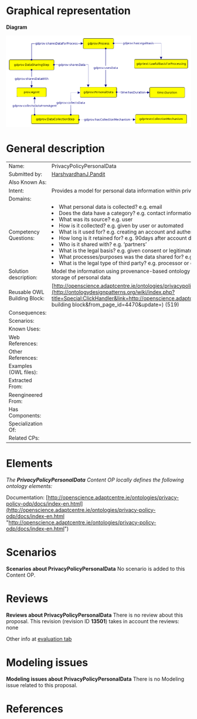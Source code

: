 #  Graphical representation


__Diagram__




[![Image:Privacypolicy.png](./Privacypolicy.png)](../Image/Privacypolicy.png.md "Image:Privacypolicy.png")




#  General description




|  |  |
| --- | --- |
|  Name: |  PrivacyPolicyPersonalData |
|  Submitted by: | [HarshvardhanJ.Pandit](../User/HarshvardhanJ.Pandit.md "User:HarshvardhanJ.Pandit") |
|  Also Known As: |  |
|  Intent: |  Provides a model for personal data information within privacy policies |
|  Domains: |  |
|  Competency Questions: | <li> What personal data is collected? e.g. email</li><li> Does the data have a category? e.g. contact information</li><li> What was its source? e.g. user</li><li> How is it collected? e.g. given by user or automated</li><li> What is it used for? e.g. creating an account and authentication and verification</li><li> How long is it retained for? e.g. 90days after account deletion</li><li> Who is it shared with? e.g. ‘partners’</li><li> What is the legal basis? e.g. given consent or legitimate use</li><li> What processes/purposes was the data shared for? e.g. analytics or marketing</li><li> What is the legal type of third party? e.g. processor or controller or authority</li> |
|  Solution description: |  Model the information using provenance-based ontology to show information such as collection, sharing, storage of personal data |
|  Reusable OWL Building Block: | [http://openscience.adaptcentre.ie/ontologies/privacypolicy.owl](http://ontologydesignpatterns.org/wiki/index.php?title=Special:ClickHandler&link=http://openscience.adaptcentre.ie/ontologies/privacypolicy.owl&message=OWL building block&from_page_id=4470&update=) (519) |
|  Consequences: |  |
|  Scenarios: |  |
|  Known Uses: |  |
|  Web References: |  |
|  Other References: |  |
|  Examples (OWL files): |  |
|  Extracted From: |  |
|  Reengineered From: |  |
|  Has Components: |  |
|  Specialization Of: |  |
|  Related CPs: |  |


  




#  Elements


_The __PrivacyPolicyPersonalData__ Content OP locally defines the following ontology elements:_


Documentation: [http://openscience.adaptcentre.ie/ontologies/privacy-policy-odp/docs/index-en.html](http://openscience.adaptcentre.ie/ontologies/privacy-policy-odp/docs/index-en.html "http://openscience.adaptcentre.ie/ontologies/privacy-policy-odp/docs/index-en.html")



#  Scenarios



__Scenarios about PrivacyPolicyPersonalData__
No scenario is added to this Content OP.




#  Reviews



__Reviews about PrivacyPolicyPersonalData__
There is no review about this proposal.
This revision (revision ID __13501__) takes in account the reviews: none


Other info at [evaluation tab](http://ontologydesignpatterns.org/wiki/index.php?title=Submissions:PrivacyPolicyPersonalData&action=evaluation "http://ontologydesignpatterns.org/wiki/index.php?title=Submissions:PrivacyPolicyPersonalData&action=evaluation")




  




#  Modeling issues



__Modeling issues about PrivacyPolicyPersonalData__
There is no Modeling issue related to this proposal.




  




#  References